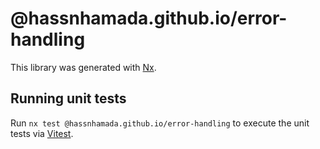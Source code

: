 # @hassnhamada.github.io/error-handling

This library was generated with [Nx](https://nx.dev).

## Running unit tests

Run `nx test @hassnhamada.github.io/error-handling` to execute the unit tests via [Vitest](https://vitest.dev/).
